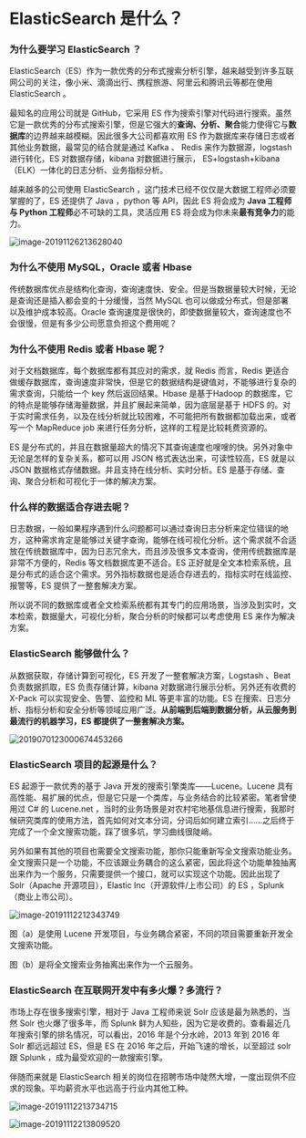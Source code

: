 # ElasticSearch 是什么？

### 为什么要学习 ElasticSearch ？

ElasticSearch（ES）作为一款优秀的分布式搜索分析引擎，越来越受到许多互联网公司的关注，像小米、滴滴出行、携程旅游、阿里云和腾讯云等都在使用 ElasticSearch 。

最知名的应用公司就是 GitHub，它采用 ES 作为搜索引擎对代码进行搜索。虽然它是一款优秀的分布式搜索引擎，但是它强大的**查询、分析、聚合**能力使得它与**数据库**的边界越来越模糊。因此很多大公司都喜欢用 ES 作为数据库来存储日志或者其他业务数据，最常见的结合就是通过 Kafka 、 Redis 来作为数据源，logstash 进行转化，ES 对数据存储，kibana 对数据进行展示， ES+logstash+kibana（ELK）一体化的日志分析、业务指标分析。

越来越多的公司使用 ElasticSearch ，这门技术已经不仅仅是大数据工程师必须要掌握的了，ES 还提供了 Java ，python 等 API，因此 ES 将会成为 **Java 工程师与 Python 工程师**必不可缺的工具，灵活应用 ES 将会成为你未来**最有竞争力**的能力。

![image-20191126213628040](https://images.gitbook.cn/2020-04-02-025920.png)

### 为什么不使用 MySQL，Oracle 或者 Hbase

传统数据库优点是结构化查询，查询速度快、安全。但是当数据量较大时候，无论是查询还是插入都会变的十分缓慢，当然 MySQL 也可以做成分布式，但是部署以及维护成本较高。Oracle 查询速度是很快的，即使数据量较大，查询速度也不会很慢，但是有多少公司愿意负担这个费用呢？

### 为什么不使用 Redis 或者 Hbase 呢？

对于文档数据库，每个数据库都有其应对的需求，就 Redis 而言，Redis 更适合做缓存数据库，查询速度非常快，但是它的数据结构是键值对，不能够进行复杂的需求查询，只能给一个 key 然后返回结果。Hbase 是基于Hadoop 的数据库，它的特点是能够存储海量数据，并且扩展起来简单，因为底层是基于 HDFS 的。对于实时需求任务，以及在线分析就比较困难，不可能把所有数据都加载出来，或者写一个 MapReduce job 来进行任务分析，这样的工程是比较耗费资源的。

ES 是分布式的，并且在数据量超大的情况下其查询速度也嗖嗖的快。另外对象中无论是怎样的复杂关系，都可以用 JSON 格式表达出来，可读性较高，ES 就是以 JSON 数据格式存储数据。并且支持在线分析、实时分析。ES 是基于存储、查询、聚合分析和可视化于一体的解决方案。

### 什么样的数据适合存进去呢？

日志数据，一般如果程序遇到什么问题都可以通过查询日志分析来定位错误的地方，这种需求肯定是能够过关键字查询，能够在线可视化分析。这个需求就不合适放在传统数据库中，因为日志冗余大，而且涉及很多文本查询，使用传统数据库是非常不方便的，Redis 等文档数据库更不适合。ES 正好就是全文本检索系统，且是分布式的适合这个需求。另外指标数据也是适合存进去的，指标实时在线监控、报警等，ES 提供了一整套解决方案。

所以说不同的数据库或者全文检索系统都有其专门的应用场景，当涉及到实时，文本检索，数据量大，可视化分析，聚合分析的时候都可以考虑使用 ES 来作为解决方案。

### ElasticSearch 能够做什么？

从数据获取，存储计算到可视化，ES 开发了一整套解决方案，Logstash 、Beat 负责数据抓取，ES 负责存储计算，kibana 对数据进行展示分析。另外还有收费的 X-Pack 可以实现安全、告警、监控和 ML 等更丰富的功能。ES 在搜索、日志分析、指标分析和安全分析等领域应用广泛。**从前端到后端到数据分析，从云服务到最流行的机器学习，ES 都提供了一整套解决方案。**

![2019070123000674453266](https://images.gitbook.cn/2020-04-02-025924.png)

### ElasticSearch 项目的起源是什么？

ES 起源于一款优秀的基于 Java 开发的搜索引擎类库——Lucene。Lucene 具有高性能、易扩展的优点，但是它只是一个类库，与业务结合的比较紧密。笔者曾使用过 C# 的 Lucene.net ，当时的业务场景是对农村宅地基信息进行搜索，我那时候研究类库的使用方法，首先如何对文本分词，分词后如何建立索引……之后终于完成了一个全文搜索功能，踩了很多坑，学习曲线很陡峭。

另外如果有其他的项目也需要全文搜索功能，那你只能重新写全文搜索功能业务。全文搜索只是一个功能，不应该跟业务耦合的这么紧密，因此将这个功能单独抽离出来作为一个服务，只需要提供一个接口，就可以实现这个功能。因此出现了 Solr（Apache 开源项目），Elastic Inc（开源软件/上市公司）的 ES ，Splunk（商业上市公司）。

![image-20191112212343749](https://images.gitbook.cn/2020-04-02-025925.png)

图（a）是使用 Lucene 开发项目，与业务耦合紧密，不同的项目需要重新开发全文搜索功能。

图（b）是将全文搜索业务抽离出来作为一个云服务。

### ElasticSearch 在互联网开发中有多火爆？多流行？

市场上存在很多搜索引擎，相对于 Java 工程师来说 Solr 应该是最为熟悉的，当然 Solr 也火爆了很多年，而 Splunk 鲜为人知些，因为它是收费的。查看最近几年搜索引擎的排名情况，可以看出，2016 年是个分水岭，2013 年到 2016 年 Solr 都远远超过 ES，但是 ES 在 2016 年之后，开始飞速的增长，以至超过 solr 跟 Splunk ，成为最受欢迎的一款搜索引擎。

伴随而来就是 ElasticSearch 相关的岗位在招聘市场中陡然大增，一度出现供不应求的现象。平均薪资水平也远高于行业内其他工种。

![image-20191112213734715](https://images.gitbook.cn/2020-04-02-025926.png)

![image-20191112213809520](https://images.gitbook.cn/2020-04-02-025927.png)